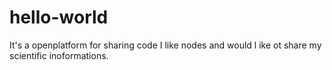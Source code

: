 # hello-world
It's a openplatform for sharing code
I like nodes and would l ike ot share my scientific inoformations.
